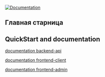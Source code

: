 [![Documentation](https://github.com/savylovskij/int-srv/actions/workflows/generateDocs.yml/badge.svg)](https://github.com/savylovskij/int-srv/actions/workflows/generateDocs.yml)

## Главная старница


## QuickStart and documentation
[documentation backend-api](https://savylovskij.github.io/int-srv/api/)

[documentation frontend-client](https://savylovskij.github.io/int-srv/client/)

[documentation frontend-admin](https://savylovskij.github.io/int-srv/admin/)
